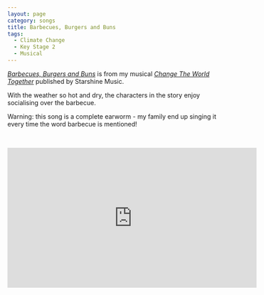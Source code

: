 ```yaml
---
layout: page
category: songs
title: Barbecues, Burgers and Buns
tags:
  - Climate Change
  - Key Stage 2
  - Musical
---
```

[*Barbecues, Burgers and Buns*](https://www.starshine.co.uk/change-the-world-together) is from my musical [*Change The World Together*](https://www.starshine.co.uk/change-the-world-together) published by Starshine Music. 

With the weather so hot and dry, the characters in the story enjoy socialising over the barbecue. 

Warning: this song is a complete earworm - my family end up singing it every time the word barbecue is mentioned!

&nbsp;
<iframe width="560" height="315" src="https://www.youtube.com/embed/ztK8IYphqxk" frameborder="0" allow="accelerometer; autoplay; clipboard-write; encrypted-media; gyroscope; picture-in-picture" allowfullscreen></iframe>

&nbsp;